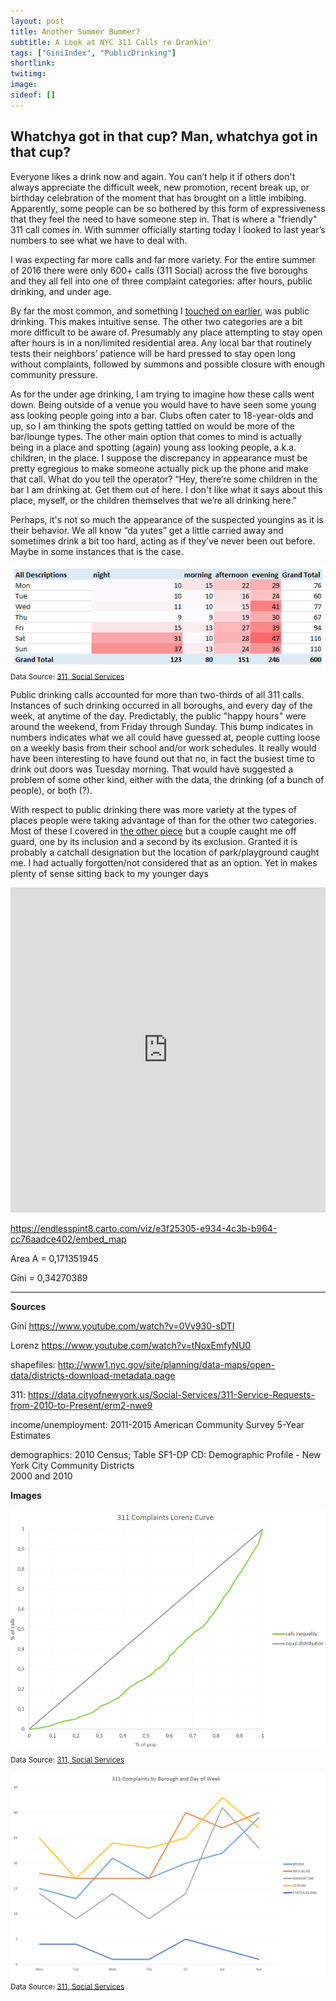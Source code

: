 ```yaml
---
layout: post
title: Another Summer Bummer?
subtitle: A Look at NYC 311 Calls re Drankin'
tags: ["GiniIndex", "PublicDrinking"]
shortlink: 
twitimg: 
image: 
sideof: []
---
```


## Whatchya got in that cup? Man, whatchya got in that cup?

Everyone likes a drink now and again. You can’t help it if others don't always appreciate the difficult week, new promotion, recent break up, or birthday celebration of the moment that has brought on a little imbibing. Apparently,  some people can be so bothered by this form of  expressiveness that they feel the need to have someone step in. That is where a "friendly" 311 call comes in. With summer officially starting today I looked to last year’s numbers to see what we have to deal with.

I was expecting far more calls and far more variety. For the entire summer of 2016 there were only 600+ calls (311 Social) across the five boroughs and they all fell into one of three complaint categories: after hours, public drinking, and under age. 

By far the most common, and something I <a href="http://us14.campaign-archive2.com/?u=2bcb7588e60b55d3de7f33b21&id=a1c141200d" target="_blank">touched on earlier</a>, was public drinking. This makes intuitive sense. The other two categories are a bit more difficult to be aware of. Presumably any place attempting to stay open after hours is in a non/limited residential area. Any local bar that routinely tests their neighbors’ patience will be hard pressed to stay open long without complaints, followed by summons and possible closure with enough community pressure. 

As for the under age drinking, I am trying to imagine how these calls went down. Being outside of a venue you would have to have seen some young ass looking people going into a bar. Clubs often cater to 18-year-olds and up, so I am thinking the spots getting tattled on would be more of the bar/lounge types. The other main option that comes to mind is actually being in a place and spotting (again) young ass looking people, a.k.a. children, in the place. I suppose the discrepancy in appearance must be pretty egregious to make someone actually pick up the phone and make that call. What do you tell the operator? “Hey, there’re some children in the bar I am drinking at. Get them out of here. I don't like what it says about this place, myself, or the children themselves that we’re all drinking here." 

Perhaps, it's not so much the appearance of the suspected youngins as it is their behavior. We all know “da yutes” get a little carried away and sometimes drink a bit too hard, acting as if they’ve never been out before. Maybe in some instances that is the case.

<img src="/gallery/2017/summerbummer/311_heatmap.PNG" alt="311_heatmap" /><br />
<sub>Data Source: <a href="https://data.cityofnewyork.us/Social-Services/311-Service-Requests-from-2010-to-Present/erm2-nwe9" target="_blank">311, Social Services</a></sub>

Public drinking calls accounted for more than two-thirds of all 311 calls. Instances of such drinking occurred in all boroughs, and every day of the week, at anytime of the day. Predictably, the public "happy hours" were around the weekend, from Friday through Sunday. This bump indicates in numbers indicates what we all could have guessed at, people cutting loose on a weekly basis from their school and/or work schedules. It really would have been interesting to have found out that no, in fact the busiest time to drink out doors was Tuesday morning. That would have suggested a problem of some other kind, either with the data, the drinking (of a bunch of people), or both (?).

With respect to public drinking there was more variety at the types of places people were taking advantage of than for the other two categories. Most of these I covered in <a href="http://us14.campaign-archive2.com/?u=2bcb7588e60b55d3de7f33b21&id=a1c141200d" target="_blank">the other piece</a> but a couple caught me off guard, one by its inclusion and a second by its exclusion. Granted it is probably a catchall designation but the location of park/playground caught me. I had actually forgotten/not considered that as an option. Yet in makes plenty of sense sitting back to my younger days

<iframe width="100%" height="520" frameborder="0" src="https://endlesspint8.carto.com/viz/e3f25305-e934-4c3b-b964-cc76aadce402/embed_map" allowfullscreen webkitallowfullscreen mozallowfullscreen oallowfullscreen msallowfullscreen></iframe>

https://endlesspint8.carto.com/viz/e3f25305-e934-4c3b-b964-cc76aadce402/embed_map

Area A = 	0,171351945

Gini = 	0,34270389



---

**Sources**

Gini	https://www.youtube.com/watch?v=0Vv930-sDTI

Lorenz	https://www.youtube.com/watch?v=tNoxEmfyNU0

shapefiles: http://www1.nyc.gov/site/planning/data-maps/open-data/districts-download-metadata.page

311: https://data.cityofnewyork.us/Social-Services/311-Service-Requests-from-2010-to-Present/erm2-nwe9
		
income/unemployment: 2011-2015 American Community Survey 5-Year Estimates		
			
demographics: 2010 Census; Table SF1-DP  CD:  Demographic Profile - New York City Community Districts		
2000 and 2010		


**Images**

<a href="" target="_blank"></a>


<img src="/gallery/2017/summerbummer/311_lorenzgini.PNG" alt="311_lorenzgini" /><br />
<sub>Data Source: <a href="https://data.cityofnewyork.us/Social-Services/311-Service-Requests-from-2010-to-Present/erm2-nwe9" target="_blank">311, Social Services</a></sub>

 
<img src="/gallery/2017/summerbummer/311_dayofweek.PNG" alt="311_dayofweek" /><br />
<sub>Data Source: <a href="https://data.cityofnewyork.us/Social-Services/311-Service-Requests-from-2010-to-Present/erm2-nwe9" target="_blank">311, Social Services</a></sub>


